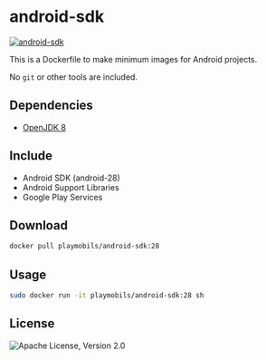 # android-sdk

[![android-sdk](http://dockeri.co/image/playmobils/android-sdk)](https://hub.docker.com/r/playmobils/android-sdk)


This is a Dockerfile to make minimum images for Android projects.

No `git` or other tools are included.

## Dependencies
* [OpenJDK 8](https://hub.docker.com/_/openjdk)

## Include
* Android SDK (android-28)
* Android Support Libraries
* Google Play Services

## Download
```bash
docker pull playmobils/android-sdk:28
```

## Usage
```bash
sudo docker run -it playmobils/android-sdk:28 sh
```

## License
![Apache License, Version 2.0](https://img.shields.io/badge/License-Apache%202.0-blue.svg)
